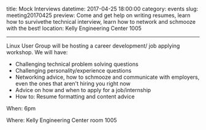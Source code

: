 title: Mock Interviews
datetime: 2017-04-25 18:00:00
category: events
slug: meeting20170425
preview: Come and get help on writing resumes, learn how to survivethe technical interview, learn how to network and schmooze with the best!
location: Kelly Engineering Center 1005

---

Linux User Group will be hosting a career development/ job applying
workshop.
We will have:
- Challenging technical problem solving questions
- Challenging personality/experience questions
- Networking advice, how to schmooze and communicate with employers, even the ones that aren't hiring you right now
- Advice on how and when to apply for a job/internship
- How to: Resume formatting and content advice

When: 6pm

Where: Kelly Engineering Center room 1005
